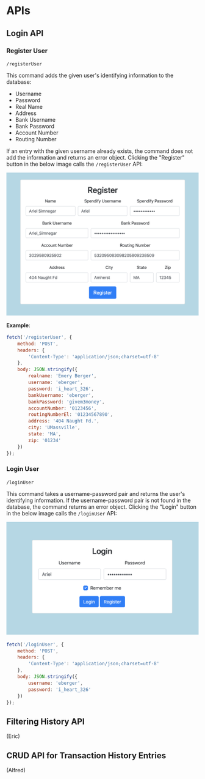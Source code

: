 
# APIs

## Login API

### Register User
```
/registerUser
```

This command adds the given user's identifying information to the database:
 - Username
 - Password
 - Real Name
 - Address
 - Bank Username
 - Bank Password
 - Account Number
 - Routing Number

If an entry with the given username already exists, the command does not add the information and returns an error object. Clicking the "Register" button in the below image calls the `/registerUser` API:

![Register user image](../images/registerUser.png)

**Example**:
```javascript
fetch('/registerUser', {
    method: 'POST',
    headers: {
        'Content-Type': 'application/json;charset=utf-8'
    },
    body: JSON.stringify({
        realname: 'Emery Berger',
        username: 'eberger',
        password: 'i_heart_326',
        bankUsername: 'eberger',
        bankPassword: 'givem3money',
        accountNumber: '0123456',
        routingNumberEl: '01234567890',
        address: '404 Naught Fd.',
        city: 'UMassville',
        state: 'MA',
        zip: '01234'
    })
});
```

### Login User
```
/loginUser
```

This command takes a username-password pair and returns the user's identifying information. If the username-password pair is not found in the database, the command returns an error object. Clicking the "Login" button in the below image calls the `/loginUser` API:

![Login user image](../images/loginUser.png)

```javascript
fetch('/loginUser', {
    method: 'POST',
    headers: {
        'Content-Type': 'application/json;charset=utf-8'
    },
    body: JSON.stringify({
        username: 'eberger',
        password: 'i_heart_326'
    })
});
```

## Filtering History API

(Eric)

## CRUD API for Transaction History Entries

(Alfred)

